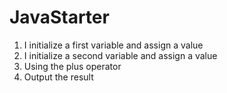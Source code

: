 # JavaStarter
1. I initialize a first variable and assign a value
2. I initialize a second variable and assign a value
3. Using the plus operator
4. Оutput the result
